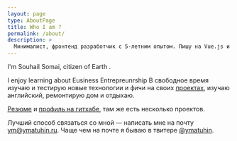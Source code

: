 ```yaml
---
layout: page
type: AboutPage
title: Who I am ?
permalink: /about/
description: >
  Минималист, фронтенд разработчик с 5-летним опытом. Пишу на Vue.js и Nuxt.js, хочу работать на себя
---
```

I'm Souhail Somai, citizen of Earth .

I enjoy learning about Eusiness Entrepreunrship 
В&nbsp;свободное время изучаю и&nbsp;тестирую новые технологии и&nbsp;фичи на&nbsp;своих [проектах](/projects/), изучаю английский, ремонтирую дом и&nbsp;отдыхаю.

[Резюме](/resume/) и&nbsp;[профиль на&nbsp;гитхабе](https://github.com/ymatuhin), там&nbsp;же есть несколько проектов.

Лучший способ связаться со&nbsp;мной&nbsp;&mdash; написать мне на&nbsp;почту <a href="mailto:ym@ymatuhin.ru">ym@ymatuhin.ru</a>.
Чаще чем на&nbsp;почте я&nbsp;бываю в твитере <a href="https://twitter.com/ymatuhin">@ymatuhin</a>.
